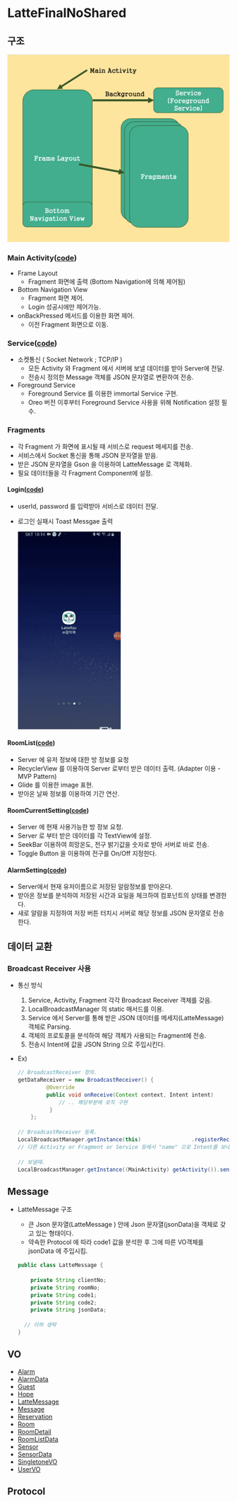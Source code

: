 # LatteFinalNoShared



## 구조



![image-20200726144944200](README.assets/image-20200726144944200.png)



### Main Activity([code](https://github.com/Hae-gun/LatteFinalNoShared/blob/master/app/src/main/java/org/techtown/lattefinalnoshared/MainActivity.java))

* Frame Layout
  * Fragment 화면에 출력 (Bottom Navigation에 의해 제어됨)
* Bottom Navigation View
  * Fragment 화면 제어.
  * Login 성공시에만 제어가능.
* onBackPressed 메서드를 이용한 화면 제어.
  * 이전 Fragment 화면으로 이동.

### Service([code](https://github.com/Hae-gun/LatteFinalNoShared/blob/master/app/src/main/java/org/techtown/lattefinalnoshared/TCPIPConnectionService.java))

* 소켓통신 ( Socket Network ; TCP/IP )
  * 모든 Activity 와 Fragment 에서 서버에 보낼 데이터를 받아 Server에 전달.
  * 전송시 정의한 Message 객체를 JSON 문자열로 변환하여 전송.
* Foreground Service
  * Foreground Service 를 이용한 immortal Service 구현.
  * Oreo 버전 이후부터 Foreground Service 사용을 위해 Notification 설정 필수.

### Fragments

* 각 Fragment 가 화면에 표시될 때 서비스로 request 메세지를 전송.
* 서비스에서 Socket 통신을 통해 JSON 문자열을 받음.
* 받은 JSON 문자열을 Gson 을 이용하여 LatteMessage 로 객체화.
* 필요 데이터들을 각 Fragment Component에 설정.

#### Login([code](https://github.com/Hae-gun/LatteFinalNoShared/blob/master/app/src/main/java/org/techtown/lattefinalnoshared/fragments/Login.java))

* userId, password 를 입력받아 서비스로 데이터 전달.

* 로그인 실패시 Toast Messgae 출력

  ![ezgif.com-crop](README.assets/ezgif.com-crop.gif)




#### RoomList([code](https://github.com/Hae-gun/LatteFinalNoShared/blob/master/app/src/main/java/org/techtown/lattefinalnoshared/fragments/RoomList.java))

* Server 에 유저 정보에 대한 방 정보를 요청
* RecyclerView 를 이용하여 Server 로부터 받은 데이터 출력. (Adapter 이용 - MVP Pattern)
* Glide 를 이용한 image 표현.
* 받아온 날짜 정보를 이용하여 기간 연산.

#### RoomCurrentSetting([code](https://github.com/Hae-gun/LatteFinalNoShared/blob/master/app/src/main/java/org/techtown/lattefinalnoshared/fragments/RoomCurrentSetting.java))

* Server 에 현재 사용가능한 방 정보 요청.
* Server 로 부터 받은 데이터를 각  TextView에 설정.
* SeekBar 이용하여 희망온도, 전구 밝기값을 숫자로 받아 서버로 바로 전송.
* Toggle Button 을 이용하여 전구를 On/Off 지정한다.

#### AlarmSetting([code](https://github.com/Hae-gun/LatteFinalNoShared/blob/master/app/src/main/java/org/techtown/lattefinalnoshared/fragments/AlarmSetting.java))

* Server에서 현재 유저이름으로 저장된 알람정보를 받아온다.
* 받아온 정보를 분석하여 저장된 시간과 요일을 체크하여 컴포넌트의 상태를 변경한다.
* 새로 알람을 지정하여 저장 버튼 터치시 서버로 해당 정보를 JSON 문자열로 전송한다.





## 데이터 교환

### Broadcast Receiver 사용

* 통신 방식
  1. Service, Activity, Fragment 각각 Broadcast Receiver 객체를 갖음.
  2. LocalBroadcastManager 의 static 매서드를 이용.
  3. Service 에서 Server를 통해 받은 JSON 데이터를 메세지(LatteMessage) 객체로 Parsing.
  4. 객체의 프로토콜을 분석하여 해당 객체가 사용되는 Fragment에 전송.
  5. 전송시 Intent에 값을 JSON String 으로 주입시킨다.
  
* Ex)

  ```java
  // BroadcastReceiver 정의.
  getDataReceiver = new BroadcastReceiver() {
           @Override
           public void onReceive(Context context, Intent intent) 			{
               // .. 해당부분에 로직 구현   
            }
      };
  
  // BroadcastReceiver 등록.
  LocalBroadcastManager.getInstance(this)                .registerReceiver(getDataReceiver, new IntentFilter("name"));
  // 다른 Activity or Fragment or Service 등에서 "name" 으로 Intent를 보내주면 해당블록으로 도달함.
  
  // 보낼때.
  LocalBroadcastManager.getInstance((MainActivity) getActivity()).sendBroadcast(보낼 Intent객체);
  ```

  

## Message

* LatteMessage 구조

  * 큰 Json 문자열(LatteMessage ) 안에 Json 문자열(jsonData)을 객체로 갖고 있는 형태이다.
  * 약속한 Protocol 에 따라 code1 값을 분석한 후 그에 따른 VO객체를 jsonData 에 주입시킴.

  ```java
  public class LatteMessage {
  
      private String clientNo;
      private String roomNo;
      private String code1;
      private String code2;
      private String jsonData;
  	
    // 이하 생략
  }
  ```

  

  

## VO

* [Alarm](https://github.com/Hae-gun/LatteFinalNoShared/blob/master/app/src/main/java/org/techtown/lattefinalnoshared/VO/Alarm.java)
* [AlarmData](https://github.com/Hae-gun/LatteFinalNoShared/blob/master/app/src/main/java/org/techtown/lattefinalnoshared/VO/AlarmData.java)
* [Guest](https://github.com/Hae-gun/LatteFinalNoShared/blob/master/app/src/main/java/org/techtown/lattefinalnoshared/VO/Guest.java)
* [Hope](https://github.com/Hae-gun/LatteFinalNoShared/blob/master/app/src/main/java/org/techtown/lattefinalnoshared/VO/Hope.java)
* [LatteMessage](https://github.com/Hae-gun/LatteFinalNoShared/blob/master/app/src/main/java/org/techtown/lattefinalnoshared/VO/LatteMessage.java)
* [Message](https://github.com/Hae-gun/LatteFinalNoShared/blob/master/app/src/main/java/org/techtown/lattefinalnoshared/VO/Message.java)
* [Reservation](https://github.com/Hae-gun/LatteFinalNoShared/blob/master/app/src/main/java/org/techtown/lattefinalnoshared/VO/LatteMessage.java)
* [Room](https://github.com/Hae-gun/LatteFinalNoShared/blob/master/app/src/main/java/org/techtown/lattefinalnoshared/VO/Room.java)
* [RoomDetail](https://github.com/Hae-gun/LatteFinalNoShared/blob/master/app/src/main/java/org/techtown/lattefinalnoshared/VO/RoomDetail.java)
* [RoomListData](https://github.com/Hae-gun/LatteFinalNoShared/blob/master/app/src/main/java/org/techtown/lattefinalnoshared/VO/LatteMessage.java)
* [Sensor](https://github.com/Hae-gun/LatteFinalNoShared/blob/master/app/src/main/java/org/techtown/lattefinalnoshared/VO/Sensor.java)
* [SensorData](https://github.com/Hae-gun/LatteFinalNoShared/blob/master/app/src/main/java/org/techtown/lattefinalnoshared/VO/SensorData.java)
* [SingletoneVO](https://github.com/Hae-gun/LatteFinalNoShared/blob/master/app/src/main/java/org/techtown/lattefinalnoshared/VO/SingletoneVO.java)
* [UserVO](https://github.com/Hae-gun/LatteFinalNoShared/blob/master/app/src/main/java/org/techtown/lattefinalnoshared/VO/UserVO.java)

## Protocol



